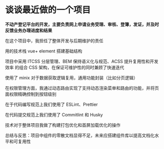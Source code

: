 # 谈谈最近做的一个项目

**不动产登记平台的开发，主要负责网上申请业务受理、审核、登簿，发证，并及时反馈业务办理进度和结果**

在这个项目中，我担任了整体开发与后期维护的责任

用的技术栈 vue+ element 搭建基础结构

项目中采用 ITCSS 分层管理、BEM 保持语义化与规范、ACSS 提升复用性和开发效率 的组合 CSS 架构，在保证可维护性的同时兼顾了快速迭代

使用了 minix 对于数据获取逻辑复用，通用功能封装（比如分页逻辑）

在权限管理方面，我通过动态路由实现了支持动态渲染菜单和路由的功能，并将页面权限精确控制到按钮级别

在于代码编写规范上我们使用了 ESLint、Prettier

在代码提交规范上我们使用了 Commitlint 和 Husky

技术对于整体项目我做了构建打包优化和首屏加载优化的操作

总结与反思：项目中组件的零散文档显得不足，未来应搭建组件库以提高文档化水平和可复用性
